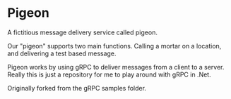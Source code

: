 # Pigeon

A fictitious message delivery service called pigeon.

Our "pigeon" supports two main functions. Calling a mortar on a location, and delivering a test based message.

Pigeon works by using gRPC to deliver messages from a client to a server. Really this is just a repository for me to play around with gRPC in .Net.

Originally forked from the gRPC samples folder.
